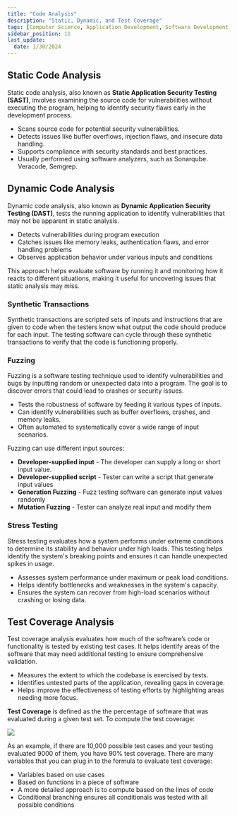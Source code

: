 ```yaml
---
title: "Code Analysis"
description: "Static, Dynamic, and Test Coverage"
tags: [Computer Science, Application Development, Software Development, Application Security]
sidebar_position: 11
last_update:
  date: 1/30/2024
---
```




## Static Code Analysis

Static code analysis, also known as **Static Application Security Testing (SAST)**, involves examining the source code for vulnerabilities without executing the program, helping to identify security flaws early in the development process.

- Scans source code for potential security vulnerabilities.
- Detects issues like buffer overflows, injection flaws, and insecure data handling.
- Supports compliance with security standards and best practices.
- Usually performed using software analyzers, such as Sonarqube. Veracode, Semgrep.

## Dynamic Code Analysis

Dynamic code analysis, also known as **Dynamic Application Security Testing (DAST)**, tests the running application to identify vulnerabilities that may not be apparent in static analysis.

- Detects vulnerabilities during program execution
- Catches issues like memory leaks, authentication flaws, and error handling problems
- Observes application behavior under various inputs and conditions

This approach helps evaluate software by running it and monitoring how it reacts to different situations, making it useful for uncovering issues that static analysis may miss.


### Synthetic Transactions

Synthetic transactions are scripted sets of inputs and instructions that are given to code when the testers know what output the code should produce for each input. The testing software can cycle through these synthetic transactions to verify that the code is functioning properly.

### Fuzzing 

Fuzzing is a software testing technique used to identify vulnerabilities and bugs by inputting random or unexpected data into a program. The goal is to discover errors that could lead to crashes or security issues. 

- Tests the robustness of software by feeding it various types of inputs.
- Can identify vulnerabilities such as buffer overflows, crashes, and memory leaks.
- Often automated to systematically cover a wide range of input scenarios.

Fuzzing can use different input sources:
 
- **Developer-supplied input** - The developer can supply a long or short input value.
- **Developer-supplied script** - Tester can write a script that generate input values 
- **Generation Fuzzing** - Fuzz testing software can generate input values randomly
- **Mutation Fuzzing** - Tester can analyze real input and modify them

### Stress Testing

Stress testing evaluates how a system performs under extreme conditions to determine its stability and behavior under high loads. This testing helps identify the system's breaking points and ensures it can handle unexpected spikes in usage.

- Assesses system performance under maximum or peak load conditions.
- Helps identify bottlenecks and weaknesses in the system's capacity.
- Ensures the system can recover from high-load scenarios without crashing or losing data.


## Test Coverage Analysis

Test coverage analysis evaluates how much of the software’s code or functionality is tested by existing test cases. It helps identify areas of the software that may need additional testing to ensure comprehensive validation.

- Measures the extent to which the codebase is exercised by tests.
- Identifies untested parts of the application, revealing gaps in coverage.
- Helps improve the effectiveness of testing efforts by highlighting areas needing more focus.

**Test Coverage** is defined as the the percentage of software that was evaluated during a given test set. To compute the test coverage:

<div class='img-center'>

![](/img/docs/app-sec-computing-test-coverage-analysis.png)

</div>


As an example, if there are 10,000 possible test cases and your testing evaluated 9000 of them, you have 90% test coverage. There are many variables that you can plug in to the formula to evaluate test coverage: 

- Variables based on use cases 
- Based on functions in a piece of software
- A more detailed approach is to compute based on the lines of code
- Conditional branching ensures all conditionals was tested with all possible conditions
